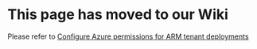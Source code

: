 # This page has moved to our Wiki

Please refer to [Configure Azure permissions for ARM tenant deployments](https://github.com/Azure/Enterprise-Scale/wiki/ALZ-Setup-azure)
